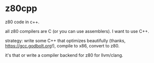 # z80cpp
z80 code in c++.

all z80 compilers are C (or you can use assemblers). I want to use C++.

strategy: write some C++ that optimizes beautifully (thanks, https://gcc.godbolt.org!), compile to x86, convert to z80.

it's that or write a compiler backend for z80 for llvm/clang.
